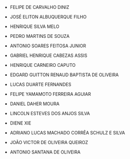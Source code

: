 * FELIPE DE CARVALHO DINIZ

* JOSÉ ELITON ALBUQUERQUE FILHO

* HENRIQUE SILVA MELO

* PEDRO MARTINS DE SOUZA

* ANTONIO SOARES FEITOSA JUNIOR 

* GABRIEL HENRIQUE CABEZAS ASSIS

* HENRIQUE CARNEIRO CAPUTO

* EDGARD GUITTON RENAUD BAPTISTA DE OLIVEIRA

* LUCAS DUARTE FERNANDES

* FELIPE YAMAMOTO FERREIRA AGUIAR

* DANIEL DAHER MOURA

* LINCOLN ESTEVES DOS ANJOS SILVA

* DIENE XIE

* ADRIANO LUCAS MACHADO CORRÊA SCHULZ E SILVA

* JOÃO VICTOR DE OLIVEIRA QUEIROZ 

* ANTONIO SANTANA DE OLIVEIRA